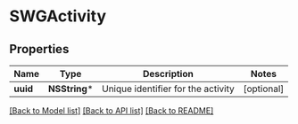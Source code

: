 # SWGActivity

## Properties
Name | Type | Description | Notes
------------ | ------------- | ------------- | -------------
**uuid** | **NSString*** | Unique identifier for the activity | [optional] 

[[Back to Model list]](../README.md#documentation-for-models) [[Back to API list]](../README.md#documentation-for-api-endpoints) [[Back to README]](../README.md)


